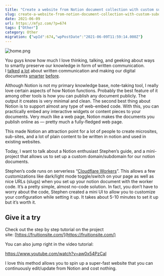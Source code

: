```yaml
---
title: "Create a website from Notion document collection with custom subdomain via Fruition in 10 minutes"
slug: create-a-website-from-notion-document-collection-with-custom-subdomain-via-fruition-in-10-minutes
date: 2021-06-09
url: https://mfyz.com/?p=674
tags: ["Other"]
category: Other
migration: {"wpId":674,"wpPostDate":"2021-06-09T11:59:14.000Z"}
---
```


![home.png](/images/archive/en/2021/06/image.png)

You guys know how much I love thinking, talking, and geeking about ways to smartly preserve our knowledge in form of written communication. I [talked](https://mfyz.com/written-communication-king/) [a lot](https://mfyz.com/use-quip-leverage-collaborative-writing-tool-team-communication/) about written communication and making our digital documents [smarter](https://mfyz.com/smarting-up-google-docs-and-sheets/) [before](https://mfyz.com/smarter-documents-quip-notion-airtable-coda-or-good-old-gdocsgsheets/).

Although Notion is not my primary knowledge base, note-taking tool, I really love certain aspects of how Notion functions. Probably the best feature of it among other tools is how you can publish any document publicly. The output it creates is very minimal and clean. The second best thing about Notion is to support almost any type of web-embed code. With this, you can practically embed any interactive widgets or content pieces to your documents. Very much like a web page, Notion makes the documents you publish online as — pretty much a fully-fledged web page. 

This made Notion an attraction point for a lot of people to create microsites, sub-sites, and a lot of plain content to be written in notion and used in existing websites.

Today, I want to talk about a Notion enthusiast Stephen’s guide, and a mini-project that allows us to set up a custom domain/subdomain for our notion documents.

Stephen’s code runs on serverless “[Cloudflare Workers](https://workers.cloudflare.com/)”. This allows a few customizations like dark/light mode toggle/switch on your page as well as nice URLs (slugs) when you set up your notion document with the worker code. It’s a pretty simple, almost no-code solution. In fact, you don’t have to worry about the code, Stephen created a mini UI to allow you to customize your configuration while setting it up. It takes about 5-10 minutes to set it up but it’s worth it.

## Give it a try

Check out the step by step tutorial on the project site: [https://fruitionsite.com/](https://fruitionsite.com/)

You can also jump right in the video tutorial:

https://www.youtube.com/watch?v=aw0x54PzCaI

I love this method allows you to spin up a super-fast website that you can continuously edit/update from Notion and cost nothing.